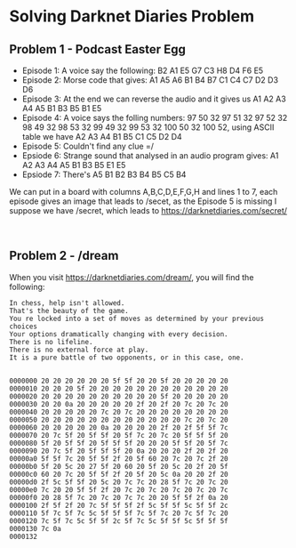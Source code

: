 # Solving Darknet Diaries Problem

## Problem 1 - Podcast Easter Egg

* Episode 1: A voice say the following: B2 A1 E5 G7 C3 H8 D4 F6 E5
* Episode 2: Morse code that gives: A1 A5 A6 B1 B4 B7 C1 C4 C7 D2 D3 D6
* Episode 3: At the end we can reverse the audio and it gives us A1 A2 A3 A4 A5 B1 B3 B5 B1 E5
* Episode 4: A voice says the folling numbers: 97 50 32 97 51 32 97 52 32 98 49 32 98 53 32 99 49 32 99 53 32 100 50 32 100 52, using ASCII table we have A2 A3 A4 B1 B5 C1 C5 D2 D4
* Episode 5: Couldn't find any clue =/
* Epsiode 6: Strange sound that analysed in an audio program gives: A1 A2 A3 A4 A5 B1 B3 B5 E1 E5 
* Epsiode 7: There's A5 B1 B2 B3 B4 B5 C5 B4 

We can put in a board with columns A,B,C,D,E,F,G,H and lines 1 to 7, each episode gives an image that leads to /secet, as the Episode 5 is missing I suppose we have /secret, which leads to https://darknetdiaries.com/secret/



<br>

## Problem 2 - /dream
When you visit https://darknetdiaries.com/dream/, you will find the following:

```
In chess, help isn't allowed.
That's the beauty of the game.
You re locked into a set of moves as determined by your previous choices
Your options dramatically changing with every decision.
There is no lifeline.
There is no external force at play.
It is a pure battle of two opponents, or in this case, one.


0000000 20 20 20 20 20 20 5f 5f 20 20 5f 20 20 20 20 20
0000010 20 20 20 5f 20 20 20 20 20 20 20 20 20 20 20 20
0000020 20 20 20 20 20 20 20 20 20 20 5f 20 20 20 20 20
0000030 20 20 0a 20 20 20 20 20 2f 20 2f 20 7c 20 7c 20
0000040 20 20 20 20 20 7c 20 7c 20 20 20 20 20 20 20 20
0000050 20 20 20 20 20 20 20 20 20 20 20 20 7c 20 7c 20
0000060 20 20 20 20 20 0a 20 20 20 20 2f 20 2f 5f 5f 7c
0000070 20 7c 5f 20 5f 5f 20 5f 7c 20 7c 20 5f 5f 5f 20
0000080 5f 20 5f 5f 20 5f 5f 5f 20 20 20 5f 5f 20 5f 7c
0000090 20 7c 5f 20 5f 5f 5f 20 0a 20 20 20 2f 20 2f 20
00000a0 5f 5f 7c 20 5f 5f 2f 20 5f 60 20 7c 20 7c 2f 20
00000b0 5f 20 5c 20 27 5f 20 60 20 5f 20 5c 20 2f 20 5f
00000c0 60 20 7c 20 5f 5f 2f 20 5f 20 5c 0a 20 20 2f 20
00000d0 2f 5c 5f 5f 20 5c 20 7c 7c 20 28 5f 7c 20 7c 20
00000e0 7c 20 20 5f 5f 2f 20 7c 20 7c 20 7c 20 7c 20 7c
00000f0 20 28 5f 7c 20 7c 20 7c 7c 20 20 5f 5f 2f 0a 20
0000100 2f 5f 2f 20 7c 5f 5f 5f 2f 5c 5f 5f 5c 5f 5f 2c
0000110 5f 7c 5f 7c 5c 5f 5f 5f 7c 5f 7c 20 7c 5f 7c 20
0000120 7c 5f 7c 5c 5f 5f 2c 5f 7c 5c 5f 5f 5c 5f 5f 5f
0000130 7c 0a
0000132
```
